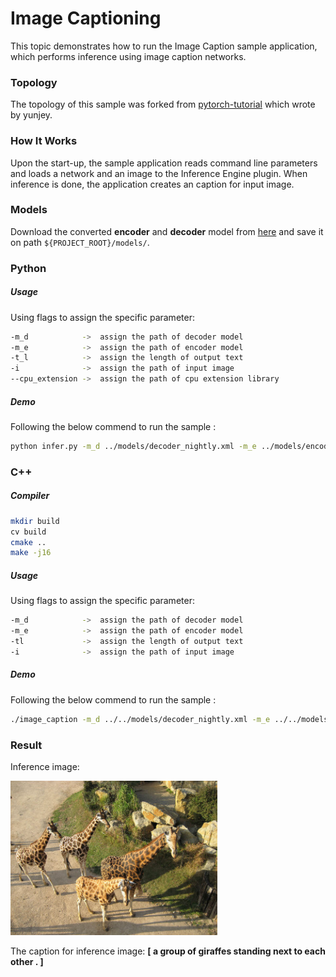 # Image Captioning

This topic demonstrates how to run the Image Caption sample application, which performs inference using image caption networks.

### Topology
The topology of this sample was forked from [pytorch-tutorial](https://github.com/yunjey/pytorch-tutorial) which wrote by yunjey.

### How It Works 

Upon the start-up, the sample application reads command line parameters and loads a network and an image to the Inference Engine plugin. When inference is done, the application creates an caption for input image.

### Models

Download the converted __encoder__ and __decoder__ model from [here](https://drive.google.com/file/d/1niJmVuYDY5MEPJ1ogsvplDrxC94MSDnX/view?usp=sharing) and save it on path `${PROJECT_ROOT}/models/`.

### Python

##### Usage

Using flags to assign the specific parameter:
```sh
-m_d            ->  assign the path of decoder model
-m_e            ->  assign the path of encoder model
-t_l            ->  assign the length of output text
-i              ->  assign the path of input image
--cpu_extension ->  assign the path of cpu extension library
```

##### Demo

Following the below commend to run the sample :
```sh
python infer.py -m_d ../models/decoder_nightly.xml -m_e ../models/encoder.xml -i ../images/example.png -t_l 20 --cpu_extension ${PATH_OF_CPU_EXTENSION_LIBRARY}
```

### C++

##### Compiler
```sh
mkdir build
cv build
cmake ..
make -j16
```

##### Usage

Using flags to assign the specific parameter:
```sh
-m_d            ->  assign the path of decoder model
-m_e            ->  assign the path of encoder model
-tl             ->  assign the length of output text
-i              ->  assign the path of input image
```

##### Demo

Following the below commend to run the sample :
```sh
./image_caption -m_d ../../models/decoder_nightly.xml -m_e ../../models/encoder.xml -i ../../images/example.png -t_l 20 
```

### Result

Inference image:

![alt text](images/example.png)

The caption for inference image:
__[<start> a group of giraffes standing next to each other . <end>]__
